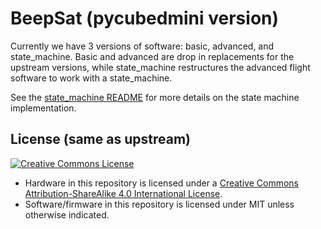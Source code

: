 # BeepSat (pycubedmini version)

Currently we have 3 versions of software: basic, advanced, and state_machine.
Basic and advanced are drop in replacements for the upstream versions, while state_machine restructures the advanced flight software to work with a state_machine.

See the [state_machine README](state_machine/README.md) for more details on the state machine implementation.


## License (same as upstream)
<a rel="license" href="http://creativecommons.org/licenses/by-sa/4.0/"><img alt="Creative Commons License" style="border-width:0" src="https://i.creativecommons.org/l/by-sa/4.0/88x31.png" /></a><br />
- Hardware in this repository is licensed under a <a rel="license" href="http://creativecommons.org/licenses/by-sa/4.0/">Creative Commons Attribution-ShareAlike 4.0 International License</a>.
- Software/firmware in this repository is licensed under MIT unless otherwise indicated.
